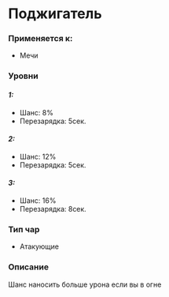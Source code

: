 # Поджигатель

### Применяется к:

* Мечи

### Уровни

#### _1:_&#x20;

* Шанс: 8%
* Перезарядка:  5сек.

#### _2:_

* Шанс: 12%
* Перезарядка:  5сек.&#x20;

#### _3:_&#x20;

* Шанс: 16%
* Перезарядка:  8сек.

### Тип чар

* Атакующие

### Описание&#x20;

Шанс наносить больше урона если вы в огне
